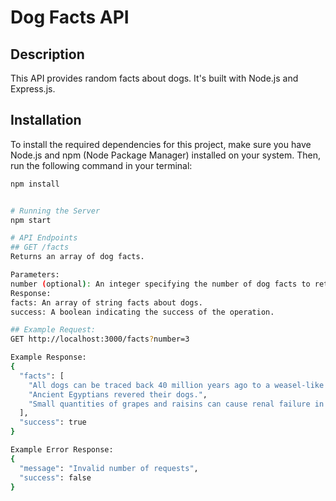 # Dog Facts API

## Description

This API provides random facts about dogs. It's built with Node.js and Express.js.

## Installation

To install the required dependencies for this project, make sure you have Node.js and npm (Node Package Manager) installed on your system. Then, run the following command in your terminal:

```bash
npm install


# Running the Server
npm start

# API Endpoints
## GET /facts
Returns an array of dog facts.

Parameters:
number (optional): An integer specifying the number of dog facts to return.
Response:
facts: An array of string facts about dogs.
success: A boolean indicating the success of the operation.

## Example Request:
GET http://localhost:3000/facts?number=3

Example Response:
{
  "facts": [
    "All dogs can be traced back 40 million years ago to a weasel-like animal called the Miacis which dwelled in trees and dens.",
    "Ancient Egyptians revered their dogs.",
    "Small quantities of grapes and raisins can cause renal failure in dogs."
  ],
  "success": true
}

Example Error Response:
{
  "message": "Invalid number of requests",
  "success": false
}

